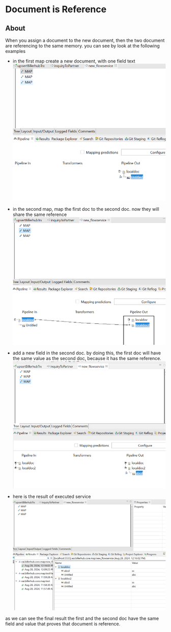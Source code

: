 # Document is Reference

## About
When you assign a document to the new document, then the two document are referencing to the same memory.
you can see by look at the following examples

- in the first map create a new document, with one field text
![](images/1.png)

- in the second map, map the first doc to the second doc. now they will share the same reference
![](images/2.png)

- add a new field in the second doc. by doing this, the first doc will have the same value as the second doc,
because it has the same reference.
![](images/3.png)

- here is the result of executed service
![](images/4.png)

as we can see the final result the first and the second doc have the same field and value that proves that
document is reference.